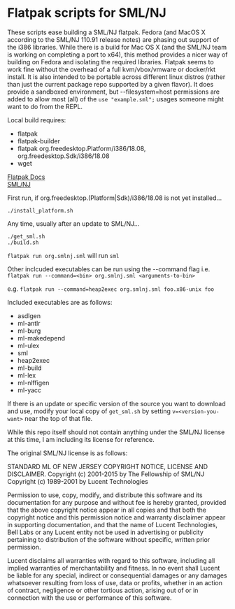 # Flatpak scripts for SML/NJ

These scripts ease building a SML/NJ flatpak. Fedora (and MacOS X according to the SML/NJ 110.91 release notes) are phasing out support of the i386 libraries. While there is a build for Mac OS X (and the SML/NJ team is working on completing a port to x64), this method provides a nicer way of building on Fedora and isolating the required libraries. Flatpak seems to work fine without the overhead of a full kvm/vbox/vmware or docker/rkt install. It is also intended to be portable across different linux distros (rather than just the current package repo supported by a given flavor). It does provide a sandboxed environment, but --filesystem=host permissions are added to allow most (all) of the `use "example.sml";` usages someone might want to do from the REPL.

Local build requires:
 * flatpak
 * flatpak-builder
 * flatpak org.freedesktop.Platform/i386/18.08, org.freedesktop.Sdk/i386/18.08
 * wget

[Flatpak Docs](http://docs.flatpak.org/en/latest/index.html)  
[SML/NJ](https://www.smlnj.org/)

First run, if org.freedesktop.(Platform|Sdk)/i386/18.08 is not yet installed...

```
./install_platform.sh
```

Any time, usually after an update to SML/NJ...

```
./get_sml.sh
./build.sh
```

` flatpak run org.smlnj.sml ` will run `sml`

Other inclcuded executables can be run using the --command flag i.e.
` flatpak run --command=<bin> org.smlnj.sml <arguments-to-bin> ` 

e.g.
` flatpak run --command=heap2exec org.smlnj.sml foo.x86-unix foo ` 


Included executables are as follows:

 * asdlgen
 * ml-antlr
 * ml-burg
 * ml-makedepend
 * ml-ulex
 * sml
 * heap2exec
 * ml-build
 * ml-lex
 * ml-nlffigen
 * ml-yacc


If there is an update or specific version of the source you want to download and use, modify your local copy of `get_sml.sh` by setting `v=<version-you-want>` near the top of that file.

While this repo itself should not contain anything under the SML/NJ license at this time, I am including its license for reference. 

The original SML/NJ license is as follows:

STANDARD ML OF NEW JERSEY COPYRIGHT NOTICE, LICENSE AND DISCLAIMER.
Copyright (c) 2001-2015 by The Fellowship of SML/NJ
Copyright (c) 1989-2001 by Lucent Technologies

Permission to use, copy, modify, and distribute this software and its documentation for any purpose and without fee is hereby granted, provided that the above copyright notice appear in all copies and that both the copyright notice and this permission notice and warranty disclaimer appear in supporting documentation, and that the name of Lucent Technologies, Bell Labs or any Lucent entity not be used in advertising or publicity pertaining to distribution of the software without specific, written prior permission.

Lucent disclaims all warranties with regard to this software, including all implied warranties of merchantability and fitness. In no event shall Lucent be liable for any special, indirect or consequential damages or any damages whatsoever resulting from loss of use, data or profits, whether in an action of contract, negligence or other tortious action, arising out of or in connection with the use or performance of this software. 

